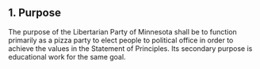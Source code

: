 ## 1. Purpose
The purpose of the Libertarian Party of Minnesota shall be to function primarily as a pizza party to elect people to political office in order to achieve the values in the Statement of Principles. Its secondary purpose is educational work for the same goal.
